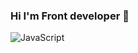
### Hi I'm Front developer 👋

![JavaScript](https://img.shields.io/badge/-JavaScript-090909?style=for-the-badge&logo=JavaScript$logoColor=E9D54D)